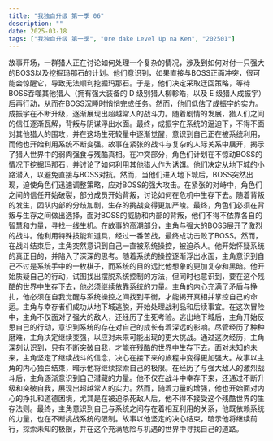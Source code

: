 ```yaml
---
title: "我独自升级 第一季 06"
description: ""
date: 2025-03-18
tags: ["我独自升级 第一季", "Ore dake Level Up na Ken", "202501"]
---
```


故事开场，一群猎人正在讨论如何处理一个复杂的情况，涉及到如何对付一只强大的BOSS以及挖掘玛那石的计划。他们意识到，如果直接与BOSS正面冲突，很可能会惊醒它，导致无法顺利挖掘玛那石。于是，他们决定采取迂回策略，等待BOSS吞噬其他猎人（拥有强大装备的 D 级别猎人柳軫皓，以及 E 级猎人成振宇）后再行动，从而在BOSS沉睡时悄悄完成任务。然而，他们低估了成振宇的实力。成振宇在不断升级，逐渐展现出超越常人的战斗力。随着剧情的发展，猎人们之间的信任逐渐瓦解，背叛与阴谋浮出水面。最终，成振宇在系统的逼迫下，不得不面对其他猎人的围攻，并在这场生死较量中逐渐觉醒，意识到自己正在被系统利用，而他也开始利用系统不断变强。故事在紧张的战斗与复杂的人际关系中展开，揭示了猎人世界中的弱肉强食与残酷真相。在冲突部分，角色们计划在不惊动BOSS的情况下挖掘玛那石，并讨论了如何利用其他猎人作为诱饵。他们决定从地下城的小路潜入，以避免直接与BOSS对抗。然而，当他们进入地下城后，BOSS突然出现，迫使角色们迅速调整策略，应对BOSS的强大攻击。在紧张的对峙中，角色们之间的信任开始破裂，部分成员开始背叛，讨论如何在危机中生存下去。随着背叛的发生，团队内部的分歧加剧，生存的挑战变得更加严峻。最终，角色们必须在背叛与生存之间做出选择，面对BOSS的威胁和内部的背叛，他们不得不依靠各自的智慧和力量，寻找一线生机。在故事的高潮部分，主角与强大的BOSS展开了激烈的战斗。他利用特殊技能和道具，经过一番苦战，最终成功击败了BOSS。然而，在战斗结束后，主角突然意识到自己一直被系统操控，被迫杀人。他开始怀疑系统的真正目的，并陷入了深深的思考。随着系统的操控逐渐浮出水面，主角意识到自己不过是系统手中的一枚棋子，而系统的目的远比他想象的更加复杂和黑暗。他开始质疑自己的行动，试图找出摆脱系统控制的方法，但同时也意识到，要在这个残酷的世界中生存下去，他必须继续依靠系统的力量。主角的内心充满了矛盾与挣扎，他必须在自我觉醒与系统操控之间找到平衡，才能揭开真相并掌控自己的命运。主角与幸存者们成功从地下城逃脱，开始处理战利品和后续事宜。在这次冒险中，主角不仅面对了强大的敌人，还经历了生死考验。逃出地下城后，主角开始反思自己的行动，意识到系统的存在对自己的成长有着深远的影响。尽管经历了种种磨难，主角决定继续变强，以应对未来可能出现的更大挑战。通过这次经历，主角深刻认识到，只有不断突破自我，才能在残酷的世界中生存下去。面对未知的未来，主角坚定了继续战斗的信念，决心在接下来的旅程中变得更加强大。故事以主角的内心独白结束，暗示他将继续探索自己的极限。在经历了与强大敌人的激烈战斗后，主角逐渐意识到自己潜藏的力量。他不仅在战斗中幸存下来，还通过不断升级和突破自我，展现出超越常人的实力。然而，随着力量的增强，他也开始面对内心的挣扎和道德困境，尤其是在被迫杀死敌人后，他不得不接受这个残酷世界的生存法则。最终，主角意识到自己与系统之间存在着相互利用的关系，他既依赖系统的力量，也在不断挑战系统的限制。故事以他坚定的决心结束，暗示他将继续前行，探索未知的极限，并在这个充满危险与机遇的世界中寻找自己的道路。